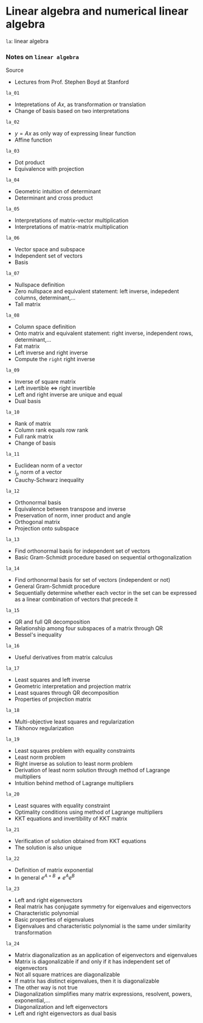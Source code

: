 # Linear algebra and numerical linear algebra

`la`: linear algebra

### Notes on `linear algebra`

Source 
* Lectures from Prof. Stephen Boyd at Stanford

`la_01`
* Intepretations of $Ax$, as transformation or translation
* Change of basis based on two interpretations

`la_02`
* $y=Ax$ as only way of expressing linear function
* Affine function

`la_03`
* Dot product
* Equivalence with projection

`la_04`
* Geometric intuition of determinant
* Determinant and cross product

`la_05`
* Interpretations of matrix-vector multiplication
* Interpretations of matrix-matrix multiplication

`la_06`
* Vector space and subspace
* Independent set of vectors
* Basis

`la_07`
* Nullspace definition
* Zero nullspace and equivalent statement: left inverse, indepedent columns, determinant,...
* Tall matrix

`la_08`
* Column space definition
* Onto matrix and equivalent statement: right inverse, independent rows, determinant,...
* Fat matrix
* Left inverse and right inverse
* Compute the `right` right inverse

`la_09`
* Inverse of square matrix
* Left invertible $\Longleftrightarrow$ right invertible
* Left and right inverse are unique and equal
* Dual basis

`la_10`
* Rank of matrix
* Column rank equals row rank
* Full rank matrix
* Change of basis

`la_11`
* Euclidean norm of a vector
* $l_p$ norm of a vector
* Cauchy-Schwarz inequality

`la_12`
* Orthonormal basis
* Equivalence between transpose and inverse
* Preservation of norm, inner product and angle
* Orthogonal matrix
* Projection onto subspace

`la_13`
* Find orthonormal basis for independent set of vectors
* Basic Gram-Schmidt procedure based on sequential orthogonalization

`la_14`
* Find orthonormal basis for set of vectors (independent or not)
* General Gram-Schmidt procedure
* Sequentially determine whether each vector in the set can be expressed as a linear combination of vectors that precede it

`la_15`
* QR and full QR decomposition
* Relationship among four subspaces of a matrix through QR
* Bessel's inequality

`la_16`
* Useful derivatives from matrix calculus

`la_17`
* Least squares and left inverse
* Geometric interpretation and projection matrix
* Least squares through QR decomposition
* Properties of projection matrix

`la_18`
* Multi-objective least squares and regularization
* Tikhonov regularization

`la_19`
* Least squares problem with equality constraints
* Least norm problem
* Right inverse as solution to least norm problem
* Derivation of least norm solution through method of Lagrange multipliers
* Intuition behind method of Lagrange multipliers

`la_20`
* Least squares with equality constraint
* Optimality conditions using method of Lagrange multipliers
* KKT equations and invertibility of KKT matrix

`la_21`
* Verification of solution obtained from KKT equations
* The solution is also unique

`la_22`
* Definition of matrix exponential
* In general $e^{A+B}\neq e^A e^B$

`la_23`
* Left and right eigenvectors
* Real matrix has conjugate symmetry for eigenvalues and eigenvectors
* Characteristic polynomial
* Basic properties of eigenvalues
* Eigenvalues and characteristic polynomial is the same under similarity transformation

`la_24`
* Matrix diagonalization as an application of eigenvectors and eigenvalues
* Matrix is diagonalizable if and only if it has independent set of eigenvectors
* Not all square matrices are diagonalizable
* If matrix has distinct eigenvalues, then it is diagonalizable
* The other way is not true
* Diagonalization simplifies many matrix expressions, resolvent, powers, exponential,...
* Diagonalization and left eigenvectors
* Left and right eigenvectors as dual basis
